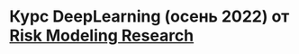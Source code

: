 # Курс DeepLearning (осень 2022) от [Risk Modeling Research](https://github.com/RiskModellingResearch)
